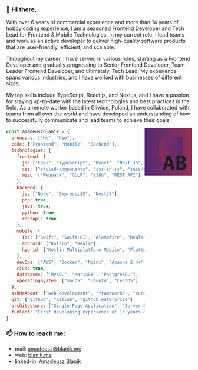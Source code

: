 ### 👋 Hi there,
With over 6 years of commercial experience and more than 14 years of hobby coding experience, I am a seasoned Frontend Developer and Tech Lead for Frontend & Mobile Technologies. In my current role, I lead teams and work as an active developer to deliver high-quality software products that are user-friendly, efficient, and scalable.

Throughout my career, I have served in various roles, starting as a Frontend Developer and gradually progressing to Senior Frontend Developer, Team Leader Frontend Developer, and ultimately, Tech Lead. My experience spans various industries, and I have worked with businesses of different sizes.

My top skills include TypeScript, React.js, and Next.js, and I have a passion for staying up-to-date with the latest technologies and best practices in the field. As a remote worker based in Gliwice, Poland, I have collaborated with teams from all over the world and have developed an understanding of how to successfully communicate and lead teams to achieve their goals.

<img align='right' src="https://raw.githubusercontent.com/amadeuszblanik/amadeuszblanik/master/logo.svg" alt="logo" width="128"/>

```javascript
const amadeuszblanik = {
  pronouns: ["He", "Him"],
  code: ["Frontend", "Mobile", "Backend"],
  technologies: {
    frontend: {
      js: ["ES6+", "TypeScript", "React", "Next.JS", "Angular", "Redux", "NgRX", "RxJS"],
      css: ["styled-components", "css-in-js", "sass/css", "post-css", "stylus", "less"],
      misc: ["Webpack", "GULP", "i18n", "REST API"]
    },
    backend: {
      js: ["Node", "Express.JS", "NestJS"],
      php: true,
      java: true,
      python: true,
      restApi: true
    },
    mobile: {
      ios: ["Swift", "Swift UI", "Alamofire", "Realm"]
      android: ["Kotlin", "Realm"],
      hybrid: ["Kotlin Multiplatform Mobile", "Flutter", "React-native"]
    },
    devOps: ["AWS", "Docker", "Nginx", "Apache 2.4+" "DigitalOcean"],
    ciCd: true,
    databases: ["MySQL", "MariaDB", "PostgreSQL"],
    operatingSystem: ["macOS", "Ubuntu", "CentOS"]
  },
  askMeAbout: ["web development", "frameworks", "european cars", "dogs", "travels"],
  git: ["github", "gitlab", "github enterprise"],
  architecture: ["Single Page Application", "Server Side Render", "Progressive Web Apps", "Web application"],
  funFact: "First developing experience at 13 years old"
}
```

### 📫 How to reach me:
* mail: [amadeusz@blanik.me](mailto:amadeusz@blanik.me)
* web: [blanik.me](https://blanik.me)
* linked-in: [Amadeusz Blanik](https://www.linkedin.com/public-profile/in/amadeuszblanik)
